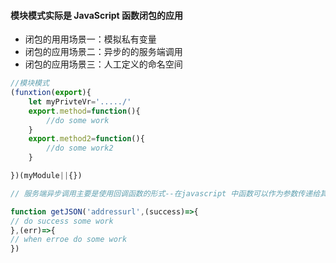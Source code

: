 #### 模块模式实际是 JavaScript 函数闭包的应用

- 闭包的用用场景一：模拟私有变量
- 闭包的应用场景二：异步的的服务端调用
- 闭包的应用场景三：人工定义的命名空间

```js
//模块模式
(funxtion(export){
    let myPrivteVr='...../'
    export.method=function(){
        //do some work
    }
    export.method2=function(){
        //do some work2
    }

})(myModule||{})

// 服务端异步调用主要是使用回调函数的形式--在javascript 中函数可以作为参数传递给其他函数

function getJSON('addressurl',(success)=>{
// do success some work
},(err)=>{
// when erroe do some work
})

```

